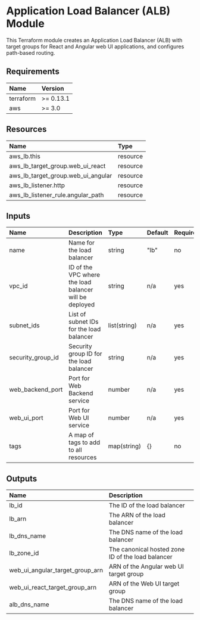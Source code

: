 # Application Load Balancer (ALB) Module
This Terraform module creates an Application Load Balancer (ALB) with target groups for React and Angular web UI applications, and configures path-based routing.

## Requirements

| Name | Version |
| :-- | :-- |
| terraform | >= 0.13.1 |
| aws | >= 3.0 |

## Resources

| Name | Type |
| :-- | :-- |
| aws_lb.this | resource |
| aws_lb_target_group.web_ui_react | resource |
| aws_lb_target_group.web_ui_angular | resource |
| aws_lb_listener.http | resource |
| aws_lb_listener_rule.angular_path | resource |

## Inputs

| Name | Description | Type | Default | Required |
| :-- | :-- | :-- | :-- | :-- |
| name | Name for the load balancer | string | "lb" | no |
| vpc_id | ID of the VPC where the load balancer will be deployed | string | n/a | yes |
| subnet_ids | List of subnet IDs for the load balancer | list(string) | n/a | yes |
| security_group_id | Security group ID for the load balancer | string | n/a | yes |
| web_backend_port | Port for Web Backend service | number | n/a | yes |
| web_ui_port | Port for Web UI service | number | n/a | yes |
| tags | A map of tags to add to all resources | map(string) | {} | no |

## Outputs

| Name | Description |
| :-- | :-- |
| lb_id | The ID of the load balancer |
| lb_arn | The ARN of the load balancer |
| lb_dns_name | The DNS name of the load balancer |
| lb_zone_id | The canonical hosted zone ID of the load balancer |
| web_ui_angular_target_group_arn | ARN of the Angular web UI target group |
| web_ui_react_target_group_arn | ARN of the Web UI target group |
| alb_dns_name | The DNS name of the load balancer |